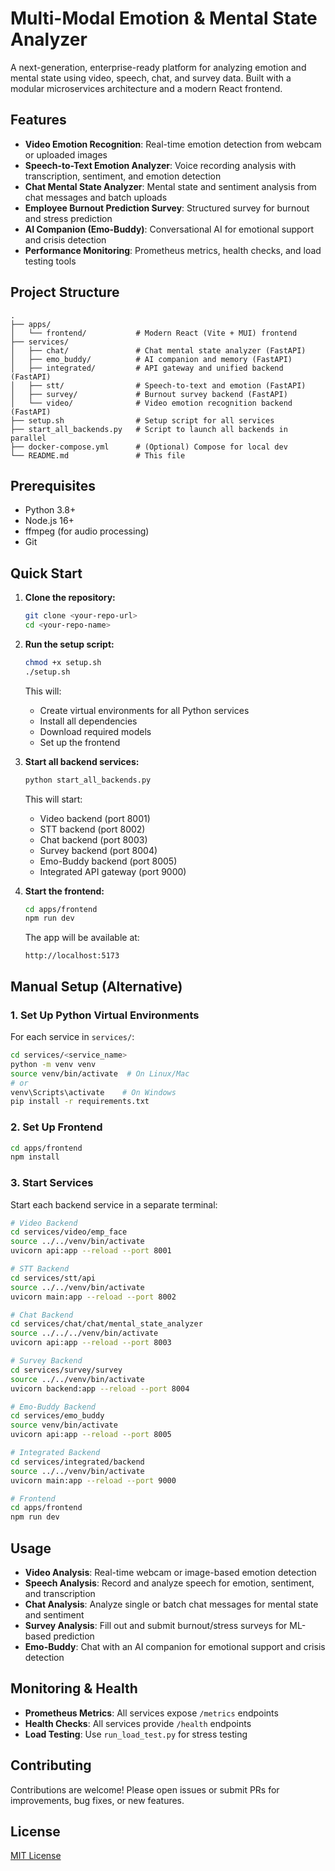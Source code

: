 # Multi-Modal Emotion & Mental State Analyzer

A next-generation, enterprise-ready platform for analyzing emotion and mental state using video, speech, chat, and survey data. Built with a modular microservices architecture and a modern React frontend.

## Features

- **Video Emotion Recognition**: Real-time emotion detection from webcam or uploaded images
- **Speech-to-Text Emotion Analyzer**: Voice recording analysis with transcription, sentiment, and emotion detection
- **Chat Mental State Analyzer**: Mental state and sentiment analysis from chat messages and batch uploads
- **Employee Burnout Prediction Survey**: Structured survey for burnout and stress prediction
- **AI Companion (Emo-Buddy)**: Conversational AI for emotional support and crisis detection
- **Performance Monitoring**: Prometheus metrics, health checks, and load testing tools

## Project Structure

```
.
├── apps/
│   └── frontend/           # Modern React (Vite + MUI) frontend
├── services/
│   ├── chat/               # Chat mental state analyzer (FastAPI)
│   ├── emo_buddy/          # AI companion and memory (FastAPI)
│   ├── integrated/         # API gateway and unified backend (FastAPI)
│   ├── stt/                # Speech-to-text and emotion (FastAPI)
│   ├── survey/             # Burnout survey backend (FastAPI)
│   └── video/              # Video emotion recognition backend (FastAPI)
├── setup.sh                # Setup script for all services
├── start_all_backends.py   # Script to launch all backends in parallel
├── docker-compose.yml      # (Optional) Compose for local dev
└── README.md               # This file
```

## Prerequisites

- Python 3.8+
- Node.js 16+
- ffmpeg (for audio processing)
- Git

## Quick Start

1. **Clone the repository:**
   ```bash
   git clone <your-repo-url>
   cd <your-repo-name>
   ```

2. **Run the setup script:**
   ```bash
   chmod +x setup.sh
   ./setup.sh
   ```
   This will:
   - Create virtual environments for all Python services
   - Install all dependencies
   - Download required models
   - Set up the frontend

3. **Start all backend services:**
   ```bash
   python start_all_backends.py
   ```
   This will start:
   - Video backend (port 8001)
   - STT backend (port 8002)
   - Chat backend (port 8003)
   - Survey backend (port 8004)
   - Emo-Buddy backend (port 8005)
   - Integrated API gateway (port 9000)

4. **Start the frontend:**
   ```bash
   cd apps/frontend
   npm run dev
   ```
   The app will be available at:
   ```
   http://localhost:5173
   ```

## Manual Setup (Alternative)

### 1. Set Up Python Virtual Environments

For each service in `services/`:
```bash
cd services/<service_name>
python -m venv venv
source venv/bin/activate  # On Linux/Mac
# or
venv\Scripts\activate    # On Windows
pip install -r requirements.txt
```

### 2. Set Up Frontend
```bash
cd apps/frontend
npm install
```

### 3. Start Services
Start each backend service in a separate terminal:
```bash
# Video Backend
cd services/video/emp_face
source ../../venv/bin/activate
uvicorn api:app --reload --port 8001

# STT Backend
cd services/stt/api
source ../../venv/bin/activate
uvicorn main:app --reload --port 8002

# Chat Backend
cd services/chat/chat/mental_state_analyzer
source ../../../venv/bin/activate
uvicorn api:app --reload --port 8003

# Survey Backend
cd services/survey/survey
source ../../venv/bin/activate
uvicorn backend:app --reload --port 8004

# Emo-Buddy Backend
cd services/emo_buddy
source venv/bin/activate
uvicorn api:app --reload --port 8005

# Integrated Backend
cd services/integrated/backend
source ../../venv/bin/activate
uvicorn main:app --reload --port 9000

# Frontend
cd apps/frontend
npm run dev
```

## Usage

- **Video Analysis**: Real-time webcam or image-based emotion detection
- **Speech Analysis**: Record and analyze speech for emotion, sentiment, and transcription
- **Chat Analysis**: Analyze single or batch chat messages for mental state and sentiment
- **Survey Analysis**: Fill out and submit burnout/stress surveys for ML-based prediction
- **Emo-Buddy**: Chat with an AI companion for emotional support and crisis detection

## Monitoring & Health

- **Prometheus Metrics**: All services expose `/metrics` endpoints
- **Health Checks**: All services provide `/health` endpoints
- **Load Testing**: Use `run_load_test.py` for stress testing

## Contributing

Contributions are welcome! Please open issues or submit PRs for improvements, bug fixes, or new features.

## License

[MIT License](LICENSE) 